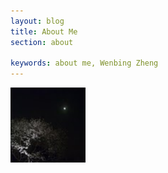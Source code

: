 ```yaml
---
layout: blog
title: About Me 
section: about

keywords: about me, Wenbing Zheng
---
```


<img src='/files/images/chyyy.jpg' title='春-夜-月-樱' alt='春-夜-月-樱-图' width='120px' />

